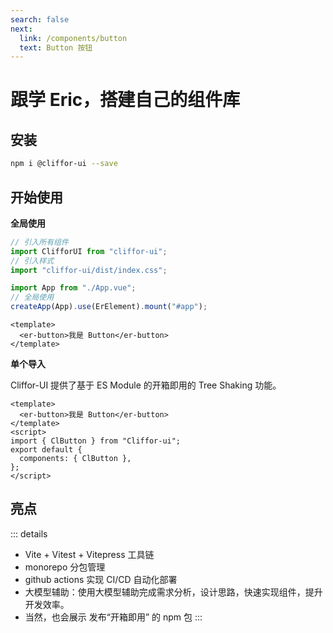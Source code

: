 ```yaml
---
search: false
next:
  link: /components/button
  text: Button 按钮
---
```


# 跟学 Eric，搭建自己的组件库

## 安装

```bash
npm i @cliffor-ui --save
```

## 开始使用

**全局使用**

```js
// 引入所有组件
import ClifforUI from "cliffor-ui";
// 引入样式
import "cliffor-ui/dist/index.css";

import App from "./App.vue";
// 全局使用
createApp(App).use(ErElement).mount("#app");
```

```vue
<template>
  <er-button>我是 Button</er-button>
</template>
```

**单个导入**

Cliffor-UI 提供了基于 ES Module 的开箱即用的 Tree Shaking 功能。

```vue
<template>
  <er-button>我是 Button</er-button>
</template>
<script>
import { ClButton } from "Cliffor-ui";
export default {
  components: { ClButton },
};
</script>
```

## 亮点

::: details

- Vite + Vitest + Vitepress 工具链
- monorepo 分包管理
- github actions 实现 CI/CD 自动化部署
- 大模型辅助：使用大模型辅助完成需求分析，设计思路，快速实现组件，提升开发效率。
- 当然，也会展示 发布“开箱即用” 的 npm 包
  :::
